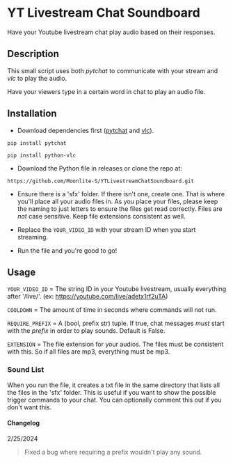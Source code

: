 # YT Livestream Chat Soundboard

Have your Youtube livestream chat play audio based on their responses.

## Description

This small script uses both *pytchat* to communicate with your stream and *vlc* to play the audio.

Have your viewers type in a certain word in chat to play an audio file.

## Installation

- Download dependencies first ([pytchat](https://github.com/taizan-hokuto/pytchat?tab=readme-ov-file) and [vlc](https://pypi.org/project/python-vlc/)).

`pip install pytchat`

`pip install python-vlc`

- Download the Python file in releases or clone the repo at:

`https://github.com/Moonlite-S/YTLivestreamChatSoundboard.git`

- Ensure there is a 'sfx' folder. If there isn't one, create one. That is where you'll place all your audio files in. As you place your files, please keep the naming to just letters to ensure the files get read correctly. Files are *not* case sensitive. Keep file extensions consistent as well.

- Replace the `YOUR_VIDEO_ID` with your stream ID when you start streaming.

- Run the file and you're good to go!

## Usage

`YOUR_VIDEO_ID` = The string ID in your Youtube livestream, usually everything after '/live/'. (ex: https://youtube.com/live/adetx1rf2uTA)

`COOLDOWN` = The amount of time in seconds where commands will not run.

`REQUIRE_PREFIX` = A (bool, prefix str) tuple. If true, chat messages *must* start with the *prefix* in order to play sounds. Default is False.

`EXTENSION` = The file extension for your audios. The files must be consistent with this. So if all files are mp3, everything must be mp3.

### Sound List

When you run the file, it creates a txt file in the same directory that lists all the files in the 'sfx' folder. This is useful if you want to show the possible trigger commands to your chat. You can optionally comment this out if you don't want this.

#### Changelog

2/25/2024
> Fixed a bug where requiring a prefix wouldn't play any sound.
